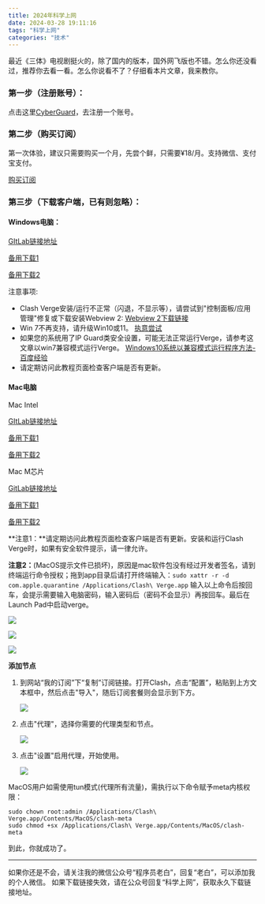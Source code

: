 ```yaml
---
title: 2024年科学上网
date: 2024-03-28 19:11:16
tags: "科学上网"
categories: "技术"
---
```


最近《三体》电视剧挺火的，除了国内的版本，国外网飞版也不错。怎么你还没看过，推荐你去看一看。怎么你说看不了？仔细看本片文章，我来教你。



### 第一步（注册账号）：

点击这里[CyberGuard](https://cyberguard.best/#/register?code=vLRTyD7n)，去注册一个账号。



### 第二步（购买订阅）

第一次体验，建议只需要购买一个月，先尝个鲜，只需要¥18/月。支持微信、支付宝支付。

[购买订阅]([CyberGuard](https://cyberguard.best/#/stage/buysubs))



### 第三步（下载客户端，已有则忽略）：

#### Windows电脑：

[GItLab链接地址](https://gitlab.com/bvpn/client/-/raw/main/Clash.Verge_1.5.4_x64-setup.exe)

[备用下载1](https://mirror.ghproxy.com/https://github.com/clash-verge-rev/clash-verge-rev/releases/download/v1.5.4/Clash.Verge_1.5.4_x64-setup.exe)

[备用下载2](https://github.com/clash-verge-rev/clash-verge-rev/releases/download/v1.5.4/Clash.Verge_1.5.4_x64-setup.exe)

注意事项:

- Clash Verge安装/运行不正常（闪退，不显示等），请尝试到"控制面板/应用管理"修复或下载安装Webview 2: [Webview 2下载链接](https://go.microsoft.com/fwlink/p/?LinkId=2124703)
- Win 7不再支持，请升级Win10或11。 [执意尝试](https://answers.microsoft.com/zh-hans/microsoftedge/forum/all/%E5%9C%A8%E5%93%AA%E8%83%BD%E4%B8%8B%E8%BD%BDmicro/df188f90-6212-4459-b427-c1d75c58be36)
- 如果您的系统用了IP Guard类安全设置，可能无法正常运行Verge，请参考这文章以win7兼容模式运行Verge。 [Windows10系统以兼容模式运行程序方法-百度经验](https://jingyan.baidu.com/article/925f8cb816b94a81dce05658.html)
- 请定期访问此教程页面检查客户端是否有更新。

#### Mac电脑

Mac Intel

[GItLab链接地址](https://gitlab.com/bvpn/client/-/raw/main/Clash.Verge_1.5.4_x64.dmg)

[备用下载1](https://mirror.ghproxy.com/https://github.com/clash-verge-rev/clash-verge-rev/releases/download/v1.5.4/Clash.Verge_1.5.4_x64.dmg)

[备用下载2](https://github.com/clash-verge-rev/clash-verge-rev/releases/download/v1.5.4/Clash.Verge_1.5.4_x64.dmg)

Mac M芯片

[GitLab链接地址](https://gitlab.com/bvpn/client/-/raw/main/Clash.Verge_1.5.4_aarch64.dmg)

[备用下载1](https://mirror.ghproxy.com/https://github.com/clash-verge-rev/clash-verge-rev/releases/download/v1.5.4/Clash.Verge_1.5.4_aarch64.dmg)

[备用下载2](https://github.com/clash-verge-rev/clash-verge-rev/releases/download/v1.5.4/Clash.Verge_1.5.4_aarch64.dmg)

**注意1：**请定期访问此教程页面检查客户端是否有更新。安装和运行Clash Verge时，如果有安全软件提示，请一律允许。

**注意2：**(MacOS提示文件已损坏)，原因是mac软件包没有经过开发者签名，请到终端运行命令授权；拖到app目录后请打开终端输入：`sudo xattr -r -d com.apple.quarantine /Applications/Clash\ Verge.app` 输入以上命令后按回车，会提示需要输入电脑密码，输入密码后（密码不会显示）再按回车。最后在Launch Pad中启动verge。

![](https://img.wenhairu.com/images/2024/03/09/7SCh3.png)

![](https://img.wenhairu.com/images/2024/03/09/7SwIK.png)

![](https://img.wenhairu.com/images/2024/03/09/7Sf1g.png)

**添加节点**

1. 到网站“我的订阅”下“复制”订阅链接。打开Clash，点击“配置”，粘贴到上方文本框中，然后点击"导入"，随后订阅套餐则会显示到下方。
   
   ![](https://img.wenhairu.com/images/2024/03/09/7SYAj.png)

2. 点击"代理"，选择你需要的代理类型和节点。
   
   ![](https://img.wenhairu.com/images/2024/03/09/7SFBU.png)

3. 点击"设置"启用代理，开始使用。
   
   ![](https://img.wenhairu.com/images/2024/03/09/7SqQ0.png)

MacOS用户如需使用tun模式(代理所有流量)，需执行以下命令赋予meta内核权限：

`sudo chown root:admin /Applications/Clash\ Verge.app/Contents/MacOS/clash-meta`  
`sudo chmod +sx /Applications/Clash\ Verge.app/Contents/MacOS/clash-meta`



到此，你就成功了。

---

如果你还是不会，请关注我的微信公众号“程序员老白”，回复“老白”，可以添加我的个人微信。
如果下载链接失效，请在公众号回复“科学上网”，获取永久下载链接地址。
